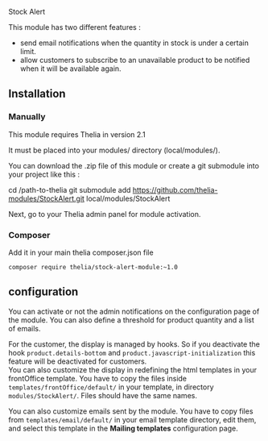 Stock Alert

This module has two different features :

- send email notifications when the quantity in stock is under a certain limit.
- allow customers to subscribe to an unavailable product to be notified when it will be available again.    
  
## Installation
 
### Manually

This module requires Thelia in version 2.1

It must be placed into your modules/ directory (local/modules/).

You can download the .zip file of this module or create a git submodule into your project like this :

cd /path-to-thelia
git submodule add https://github.com/thelia-modules/StockAlert.git local/modules/StockAlert

Next, go to your Thelia admin panel for module activation.

### Composer

Add it in your main thelia composer.json file

```
composer require thelia/stock-alert-module:~1.0
```

## configuration

You can activate or not the admin notifications on the configuration page of the module. You can also define 
a threshold for product quantity and a list of emails.
 
For the customer, the display is managed by hooks. So if you deactivate the hook `product.details-bottom` and 
`product.javascript-initialization` this feature will be deactivated for customers.    
You can also customize the display in redefining the html templates in your frontOffice template. You have to copy
the files inside `templates/frontOffice/default/` in your template, in directory `modules/StockAlert/`. Files should
have the same names.

You can also customize emails sent by the module. You have to copy files from `templates/email/default/` 
in your email template directory, edit them, and select this template in the **Mailing templates** configuration page.

